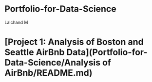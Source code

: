# Portfolio-for-Data-Science
Lalchand M
# [Project 1: Analysis of Boston and Seattle AirBnb Data](Portfolio-for-Data-Science/Analysis of AirBnb/README.md)
